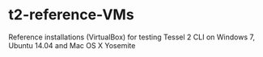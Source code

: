 # t2-reference-VMs
Reference installations (VirtualBox) for testing Tessel 2 CLI on Windows 7, Ubuntu 14.04 and Mac OS X Yosemite
